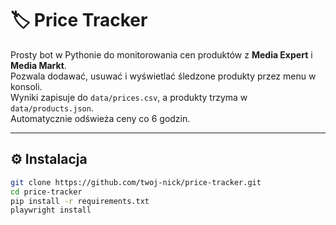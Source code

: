 # 🏷️ Price Tracker

Prosty bot w Pythonie do monitorowania cen produktów z **Media Expert** i **Media Markt**.  
Pozwala dodawać, usuwać i wyświetlać śledzone produkty przez menu w konsoli.  
Wyniki zapisuje do `data/prices.csv`, a produkty trzyma w `data/products.json`.  
Automatycznie odświeża ceny co 6 godzin.

---

## ⚙️ Instalacja

```bash
git clone https://github.com/twoj-nick/price-tracker.git
cd price-tracker
pip install -r requirements.txt
playwright install
```
